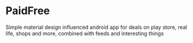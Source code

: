 # PaidFree
Simple material design influenced android app for deals on play store, real life, shops and more, combined with feeds and interesting things
